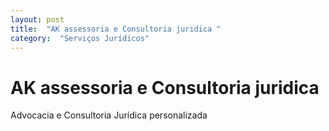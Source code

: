 ```yaml
---
layout: post
title:  "AK assessoria e Consultoria juridica "
category:  "Serviços Jurídicos"
---
```


# AK assessoria e Consultoria juridica 

Advocacia e Consultoria Jurídica personalizada 
